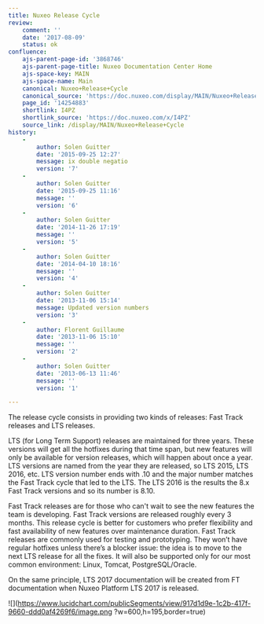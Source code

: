 ```yaml
---
title: Nuxeo Release Cycle
review:
    comment: ''
    date: '2017-08-09'
    status: ok
confluence:
    ajs-parent-page-id: '3868746'
    ajs-parent-page-title: Nuxeo Documentation Center Home
    ajs-space-key: MAIN
    ajs-space-name: Main
    canonical: Nuxeo+Release+Cycle
    canonical_source: 'https://doc.nuxeo.com/display/MAIN/Nuxeo+Release+Cycle'
    page_id: '14254883'
    shortlink: I4PZ
    shortlink_source: 'https://doc.nuxeo.com/x/I4PZ'
    source_link: /display/MAIN/Nuxeo+Release+Cycle
history:
    -
        author: Solen Guitter
        date: '2015-09-25 12:27'
        message: ix double negatio
        version: '7'
    -
        author: Solen Guitter
        date: '2015-09-25 11:16'
        message: ''
        version: '6'
    -
        author: Solen Guitter
        date: '2014-11-26 17:19'
        message: ''
        version: '5'
    -
        author: Solen Guitter
        date: '2014-04-10 18:16'
        message: ''
        version: '4'
    -
        author: Solen Guitter
        date: '2013-11-06 15:14'
        message: Updated version numbers
        version: '3'
    -
        author: Florent Guillaume
        date: '2013-11-06 15:10'
        message: ''
        version: '2'
    -
        author: Solen Guitter
        date: '2013-06-13 11:46'
        message: ''
        version: '1'

---
```

The release cycle consists in providing two kinds of releases: Fast Track releases and LTS releases.

LTS (for Long Term Support) releases are maintained for three years. These versions will get all the hotfixes during that time span, but new features will only be available for version releases, which will happen about once a year. LTS versions are named from the year they are released, so LTS 2015, LTS 2016, etc. LTS version number ends with .10 and the major number matches the Fast Track cycle that led to the LTS. The LTS 2016 is the results the 8.x Fast Track versions and so its number is 8.10.

Fast Track releases are for those who can't wait to see the new features the team is developing. Fast Track versions are released roughly every 3 months. This release cycle is better for customers who prefer flexibility and fast availability of new features over maintenance duration. Fast Track releases are commonly used for testing and prototyping. They won&rsquo;t have regular hotfixes unless there&rsquo;s a blocker issue: the idea is to move to the next LTS release for all the fixes. It will also be supported only for our most common environment: Linux, Tomcat, PostgreSQL/Oracle.

On the same principle, LTS 2017 documentation will be created from FT documentation when Nuxeo Platform LTS 2017 is released.

![](https://www.lucidchart.com/publicSegments/view/917d1d9e-1c2b-417f-9660-ddd0af4269f6/image.png ?w=600,h=195,border=true)
